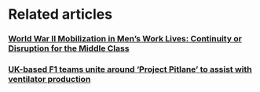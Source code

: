 # Related articles

### [World War II Mobilization in Men’s Work Lives: Continuity or Disruption for the Middle Class](https://www.ncbi.nlm.nih.gov/pmc/articles/PMC5027899/)

### [UK-based F1 teams unite around ‘Project Pitlane’ to assist with ventilator production](https://www.formula1.com/en/latest/article.uk-based-f1-teams-unite-around-project-pitlane-to-assist-with-ventilator.7G8gQu9v8j6aSgqk3P52fp.html)